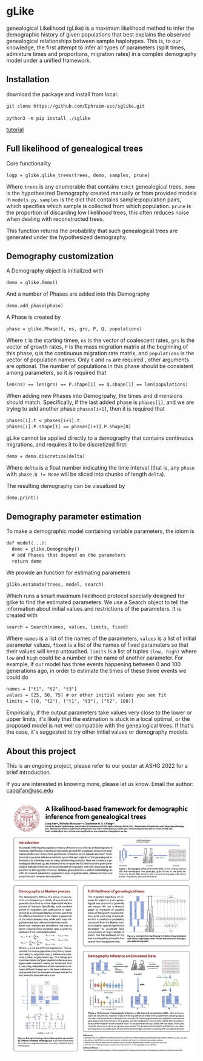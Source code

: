 gLike
========

genealogical Likelihood (gLike) is a maximum likelihood method to infer the demographic history
of given populations that best explains the observed genealogical relationships between sample haplotypes. 
This is, to our knowledge, the first attempt to infer all types of parameters
(split times, admixture times and proportions, migration rates) in a complex demography model under a unified framework.


Installation
------------

download the package and install from local:

    git clone https://github.com/Ephraim-usc/sglike.git
    
    python3 -m pip install ./sglike

[tutorial](./tutorial.md)

Full likelihood of genealogical trees
------------

Core functionality

    logp = glike.glike_trees(trees, demo, samples, prune)
    
Where `trees` is any enumerable that contains `tskit` genealogical trees.
`demo` is the hypothesized Demography created manually or from provided models in `models.py`.
`samples` is the dict that contains sample:population pairs, which specifies which sample is collected from which population.
`prune` is the proportion of discarding low likelihood trees, this often reduces noise when dealing with reconstructed trees.

This function returns the probability that such genealogical trees are generated under the hypothesized demography.


Demography customization
------------

A Demography object is initialized with

    demo = glike.Demo()
    
And a number of Phases are added into this Demography

    demo.add_phase(phase)

A Phase is created by

    phase = glike.Phase(t, ns, grs, P, Q, populations)

Where `t` is the starting timee, `ns` is the vector of coalescent rates, `grs` is the vector of growth rates, `P` is the mass migration matrix at the beginning of this phase, `Q` is the continuous migration rate matrix, and `populations` is the vector of population names. Only `t` and `ns` are required , other arguments are optional. The number of populations in this phase should be consistent among parameters, so it is required that

    len(ns) == len(grs) == P.shape[1] == Q.shape[1] == len(populations)

When adding new Phases into Demogrpahy, the times and dimensions should match. Specifically, if the last added phase is `phases[i]`, and we are trying to add another phase `phases[i+1]`, then it is required that

    phases[i].t < phases[i+1].t
    phases[i].P.shape[1] == phases[i+1].P.shape[0]

gLike cannot be applied directly to a demography that contains continuous migrations, and requires it to be discretized first:

    demo = demo.discretize(delta)

Where `delta` is a float number indicating the time interval (that is, any `phase` with `phase.Q != None` will be sliced into chunks of length `delta`).

The resulting demography can be visualized by

    demo.print()


Demography parameter estimation
------------

To make a demographic model containing variable parameters, the idiom is

    def model(...):
      demo = glike.Demography()
      # add Phases that depend on the parameters
      return demo

We provide an function for estimating parameters 

    glike.estimate(trees, model, search)

Which runs a smart maximum likelihood protocol specially designed for glike to find the estimated parameters.
We use a Search object to tell the information about initial values and restrictions of the parameters. It is created with

    search = Search(names, values, limits, fixed)

Where `names` is a list of the names of the parameters, `values` is a list of initial parameter values, `fixed` is a list of the names of fixed parameters so that their values will keep untouched. `limits` is a list of tuples `(low, high)` where `low` and `high` could be a number or the name of another parameter. For example, if our model has three events happening between 0 and 100 generations ago, in order to estimate the times of these three events we could do

    names = ["t1", "t2", "t3"]
    values = [25, 50, 75] # or other initial values you see fit
    limits = [(0, "t2"), ("t1", "t3"), ("t2", 100)]

Empirically, if the output parameters take values very close to the lower or upper limits, it's likely that the estimation is stuck in a local optimal, or the proposed model is not well compatible with the genealogical trees. If that's the case, it's suggested to try other initial values or demography models.


About this project
-------------

This is an ongoing project, please refer to our poster at ASHG 2022 for a brief introduction.

If you are interested in knowing more, please let us know. Email the author: caoqifan@usc.edu

![](images/poster_ashg.png)
